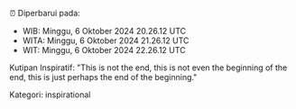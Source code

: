 ⏰ Diperbarui pada:
- WIB: Minggu, 6 Oktober 2024 20.26.12 UTC
- WITA: Minggu, 6 Oktober 2024 21.26.12 UTC
- WIT: Minggu, 6 Oktober 2024 22.26.12 UTC

Kutipan Inspiratif:
"This is not the end, this is not even the beginning of the end, this is just perhaps the end of the beginning."


Kategori: inspirational


